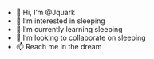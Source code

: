 - 👋 Hi, I’m @Jquark
- 👀 I’m interested in sleeping 
- 🌱 I’m currently learning sleeping 
- 💞️ I’m looking to collaborate on sleeping  
- 📫 Reach me in the dream

<!---
Jquarker/Jquarker is a ✨ special ✨ repository because its `README.md` (this file) appears on your GitHub profile.
You can click the Preview link to take a look at your changes.
--->
